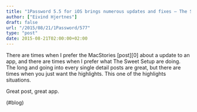 ```yaml
---
title: "1Password 5.5 for iOS brings numerous updates and fixes – The Sweet Setup"
author: ["Eivind Hjertnes"]
draft: false
url: "/2015/08/21/1Password/577"
type: "post"
date: 2015-08-21T02:00:00+02:00
---
```


There are times when I prefer the MacStories [post][0] about a update to
an app, and there are times when I prefer what The Sweet Setup are
doing. The long and going into every single detail posts are great, but
there are times when you just want the highlights. This one of the
highlights situations.

Great post, great app.

(#blog)
